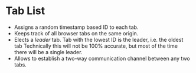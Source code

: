 # Tab List

- Assigns a random timestamp based ID to each tab.
- Keeps track of all browser tabs on the same origin.
- Elects a *leader* tab. Tab with the lowest ID is the leader, i.e. the
  oldest tab Technically this will not be 100% accurate, but most of the
  time there will be a single leader.
- Allows to establish a two-way communication channel between any two tabs.

